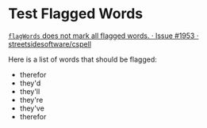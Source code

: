 # Test Flagged Words

[`flagWords` does not mark all flagged words. · Issue #1953 · streetsidesoftware/cspell](https://github.com/streetsidesoftware/cspell/issues/1953)

Here is a list of words that should be flagged:

- therefor
- they'd
- they'll
- they're
- they've
- therefor
